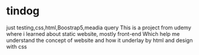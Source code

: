 # tindog
just testing,css,html,Boostrap5,meadia query
This is a project from udemy where i learned about static website, mostly front-end
Which help me understand the concept of website and how it underlay by html and design with css 
